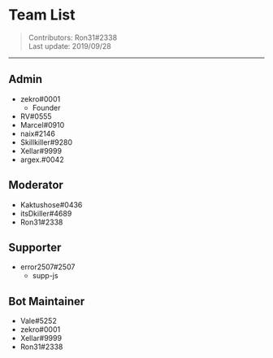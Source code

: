 # Team List
> Contributors: Ron31#2338  
> Last update:  2019/09/28

---



## Admin

- zekro#0001
  - Founder
- RV#0555
- Marcel#0910
- naix#2146
- Skillkiller#9280 
- Xellar#9999
- argex.#0042 
    
## Moderator

- Kaktushose#0436
- itsDkiller#4689
- Ron31#2338

## Supporter

- error2507#2507
  - supp-js

## Bot Maintainer
- Vale#5252
- zekro#0001
- Xellar#9999
- Ron31#2338
